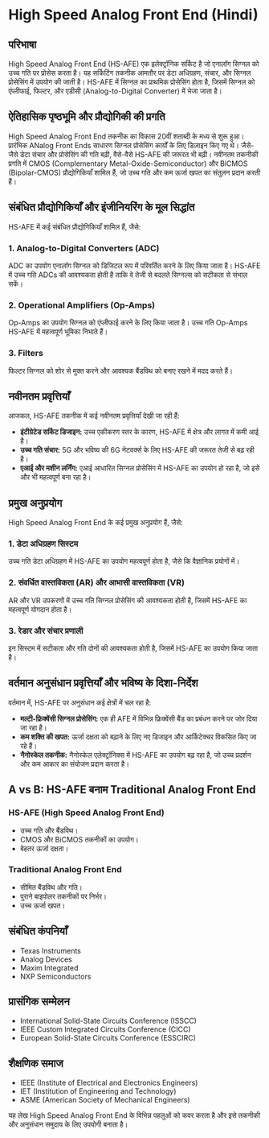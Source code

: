 # High Speed Analog Front End (Hindi)

## परिभाषा
High Speed Analog Front End (HS-AFE) एक इलेक्ट्रॉनिक सर्किट है जो एनालॉग सिग्नल को उच्च गति पर प्रोसेस करता है। यह सर्किटिंग तकनीक आमतौर पर डेटा अधिग्रहण, संचार, और सिग्नल प्रोसेसिंग में उपयोग की जाती है। HS-AFE में सिग्नल का प्राथमिक प्रोसेसिंग होता है, जिसमें सिग्नल को एंप्लीफाई, फिल्टर, और एडीसी (Analog-to-Digital Converter) में भेजा जाता है।

## ऐतिहासिक पृष्ठभूमि और प्रौद्योगिकी की प्रगति
High Speed Analog Front End तकनीक का विकास 20वीं शताब्दी के मध्य से शुरू हुआ। प्रारंभिक ANalog Front Ends साधारण सिग्नल प्रोसेसिंग कार्यों के लिए डिज़ाइन किए गए थे। जैसे-जैसे डेटा संचार और प्रोसेसिंग की गति बढ़ी, वैसे-वैसे HS-AFE की जरूरत भी बढ़ी। नवीनतम तकनीकी प्रगति में CMOS (Complementary Metal-Oxide-Semiconductor) और BiCMOS (Bipolar-CMOS) प्रौद्योगिकियाँ शामिल हैं, जो उच्च गति और कम ऊर्जा खपत का संतुलन प्रदान करती हैं।

## संबंधित प्रौद्योगिकियाँ और इंजीनियरिंग के मूल सिद्धांत
HS-AFE में कई संबंधित प्रौद्योगिकियाँ शामिल हैं, जैसे:

### 1. **Analog-to-Digital Converters (ADC)**
ADC का उपयोग एनालॉग सिग्नल को डिजिटल रूप में परिवर्तित करने के लिए किया जाता है। HS-AFE में उच्च गति ADCs की आवश्यकता होती है ताकि वे तेजी से बदलते सिग्नल्स को सटीकता से संभाल सकें।

### 2. **Operational Amplifiers (Op-Amps)**
Op-Amps का उपयोग सिग्नल को एंप्लीफाई करने के लिए किया जाता है। उच्च गति Op-Amps HS-AFE में महत्वपूर्ण भूमिका निभाते हैं।

### 3. **Filters**
फिल्टर सिग्नल को शोर से मुक्त करने और आवश्यक बैंडविथ को बनाए रखने में मदद करते हैं। 

## नवीनतम प्रवृत्तियाँ
आजकल, HS-AFE तकनीक में कई नवीनतम प्रवृत्तियाँ देखी जा रही हैं:

- **इंटीग्रेटेड सर्किट डिजाइन:** उच्च एकीकरण स्तर के कारण, HS-AFE में क्षेत्र और लागत में कमी आई है।
- **उच्च गति संचार:** 5G और भविष्य की 6G नेटवर्क्स के लिए HS-AFE की जरूरत तेजी से बढ़ रही है।
- **एआई और मशीन लर्निंग:** एआई आधारित सिग्नल प्रोसेसिंग में HS-AFE का उपयोग हो रहा है, जो इसे और भी महत्वपूर्ण बना रहा है।

## प्रमुख अनुप्रयोग
High Speed Analog Front End के कई प्रमुख अनुप्रयोग हैं, जैसे:

### 1. **डेटा अधिग्रहण सिस्टम**
उच्च गति डेटा अधिग्रहण में HS-AFE का उपयोग महत्वपूर्ण होता है, जैसे कि वैज्ञानिक प्रयोगों में।

### 2. **संवर्धित वास्तविकता (AR) और आभासी वास्तविकता (VR)**
AR और VR उपकरणों में उच्च गति सिग्नल प्रोसेसिंग की आवश्यकता होती है, जिसमें HS-AFE का महत्वपूर्ण योगदान होता है।

### 3. **रेडार और संचार प्रणाली**
इन सिस्टम में सटीकता और गति दोनों की आवश्यकता होती है, जिसमें HS-AFE का उपयोग किया जाता है।

## वर्तमान अनुसंधान प्रवृत्तियाँ और भविष्य के दिशा-निर्देश
वर्तमान में, HS-AFE पर अनुसंधान कई क्षेत्रों में चल रहा है:

- **मल्टी-फ्रिक्वेंसी सिग्नल प्रोसेसिंग:** एक ही AFE में विभिन्न फ्रिक्वेंसी बैंड का प्रबंधन करने पर जोर दिया जा रहा है।
- **कम शक्ति की खपत:** ऊर्जा दक्षता को बढ़ाने के लिए नए डिजाइन और आर्किटेक्चर विकसित किए जा रहे हैं।
- **नैनोस्केल तकनीक:** नैनोस्केल एलेक्ट्रॉनिक्स में HS-AFE का उपयोग बढ़ रहा है, जो उच्च प्रदर्शन और कम आकार का संयोजन प्रदान करता है।

## A vs B: HS-AFE बनाम Traditional Analog Front End
### HS-AFE (High Speed Analog Front End)
- उच्च गति और बैंडविथ।
- CMOS और BiCMOS तकनीकों का उपयोग।
- बेहतर ऊर्जा दक्षता।
  
### Traditional Analog Front End
- सीमित बैंडविथ और गति।
- पुराने बाइपोलर तकनीकों पर निर्भर।
- उच्च ऊर्जा खपत।

## संबंधित कंपनियाँ
- Texas Instruments
- Analog Devices
- Maxim Integrated
- NXP Semiconductors

## प्रासंगिक सम्मेलन
- International Solid-State Circuits Conference (ISSCC)
- IEEE Custom Integrated Circuits Conference (CICC)
- European Solid-State Circuits Conference (ESSCIRC)

## शैक्षणिक समाज
- IEEE (Institute of Electrical and Electronics Engineers)
- IET (Institution of Engineering and Technology)
- ASME (American Society of Mechanical Engineers)

यह लेख High Speed Analog Front End के विभिन्न पहलुओं को कवर करता है और इसे तकनीकी और अनुसंधान समुदाय के लिए उपयोगी बनाता है।